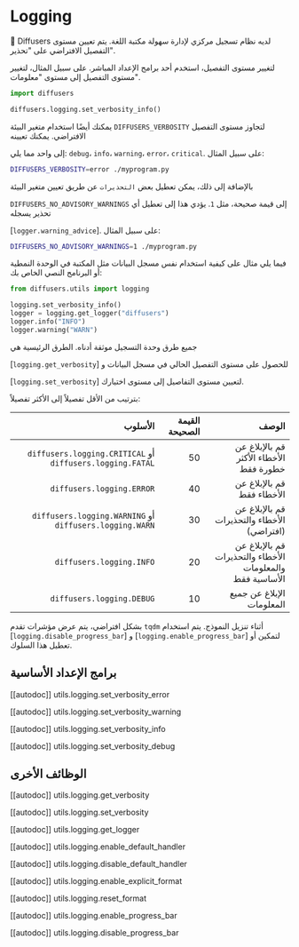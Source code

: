 # Logging

🤗 Diffusers لديه نظام تسجيل مركزي لإدارة سهولة مكتبة اللغة. يتم تعيين مستوى التفصيل الافتراضي على "تحذير".

لتغيير مستوى التفصيل، استخدم أحد برامج الإعداد المباشر. على سبيل المثال، لتغيير مستوى التفصيل إلى مستوى "معلومات".

```python
import diffusers

diffusers.logging.set_verbosity_info()
```

يمكنك أيضًا استخدام متغير البيئة `DIFFUSERS_VERBOSITY` لتجاوز مستوى التفصيل الافتراضي. يمكنك تعيينه

إلى واحد مما يلي: `debug`، `info`، `warning`، `error`، `critical`. على سبيل المثال:

```bash
DIFFUSERS_VERBOSITY=error ./myprogram.py
```

بالإضافة إلى ذلك، يمكن تعطيل بعض `التحذيرات` عن طريق تعيين متغير البيئة

`DIFFUSERS_NO_ADVISORY_WARNINGS` إلى قيمة صحيحة، مثل `1`. يؤدي هذا إلى تعطيل أي تحذير يسجله

[`logger.warning_advice`]. على سبيل المثال:

```bash
DIFFUSERS_NO_ADVISORY_WARNINGS=1 ./myprogram.py
```

فيما يلي مثال على كيفية استخدام نفس مسجل البيانات مثل المكتبة في الوحدة النمطية أو البرنامج النصي الخاص بك:

```python
from diffusers.utils import logging

logging.set_verbosity_info()
logger = logging.get_logger("diffusers")
logger.info("INFO")
logger.warning("WARN")
```

جميع طرق وحدة التسجيل موثقة أدناه. الطرق الرئيسية هي

[`logging.get_verbosity`] للحصول على مستوى التفصيل الحالي في مسجل البيانات و

[`logging.set_verbosity`] لتعيين مستوى التفاصيل إلى مستوى اختيارك.

بترتيب من الأقل تفصيلاً إلى الأكثر تفصيلاً:

| الأسلوب | القيمة الصحيحة | الوصف |
|------------:|------------:|------------:|
| `diffusers.logging.CRITICAL` أو `diffusers.logging.FATAL` | 50 | قم بالإبلاغ عن الأخطاء الأكثر خطورة فقط |
| `diffusers.logging.ERROR` | 40 | قم بالإبلاغ عن الأخطاء فقط |
| `diffusers.logging.WARNING` أو `diffusers.logging.WARN` | 30 | قم بالإبلاغ عن الأخطاء والتحذيرات (افتراضي) |
| `diffusers.logging.INFO` | 20 | قم بالإبلاغ عن الأخطاء والتحذيرات والمعلومات الأساسية فقط |
| `diffusers.logging.DEBUG` | 10 | الإبلاغ عن جميع المعلومات |

بشكل افتراضي، يتم عرض مؤشرات تقدم `tqdm` أثناء تنزيل النموذج. يتم استخدام [`logging.disable_progress_bar`] و [`logging.enable_progress_bar`] لتمكين أو تعطيل هذا السلوك.

## برامج الإعداد الأساسية

[[autodoc]] utils.logging.set_verbosity_error

[[autodoc]] utils.logging.set_verbosity_warning

[[autodoc]] utils.logging.set_verbosity_info

[[autodoc]] utils.logging.set_verbosity_debug

## الوظائف الأخرى

[[autodoc]] utils.logging.get_verbosity

[[autodoc]] utils.logging.set_verbosity

[[autodoc]] utils.logging.get_logger

[[autodoc]] utils.logging.enable_default_handler

[[autodoc]] utils.logging.disable_default_handler

[[autodoc]] utils.logging.enable_explicit_format

[[autodoc]] utils.logging.reset_format

[[autodoc]] utils.logging.enable_progress_bar

[[autodoc]] utils.logging.disable_progress_bar